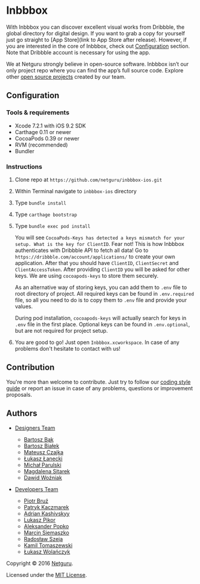 # Inbbbox

With Inbbbox you can discover excellent visual works from Dribbble, the global directory for digital design. 
If you want to grab a copy for yourself just go straight to [App Store](link to App Store after release). However, if you are interested in the core of Inbbbox, check out [Configuration](#configuration) section. Note that Dribbble account is necessary for using the app.

We at Netguru strongly believe in open-source software. Inbbbox isn’t our only project repo where you can find the app’s full source code. Explore other [open source projects](https://www.netguru.co/opensource) created by our team. 

## Configuration

### Tools & requirements

* Xcode 7.2.1 with iOS 9.2 SDK
* Carthage 0.11 or newer
* CocoaPods 0.39 or newer
* RVM (recommended)
* Bundler

### Instructions

1. Clone repo at `https://github.com/netguru/inbbbox-ios.git`
2. Within Terminal navigate to `inbbbox-ios` directory
3. Type `bundle install`
4. Type `carthage bootstrap`
5. Type `bundle exec pod install`
    
    You will see `CocoaPods-Keys has detected a keys mismatch for your setup. What is the key for ClientID`. Fear not! This is how Inbbbox authenticates with Dribbble API to fetch all data! Go to `https://dribbble.com/account/applications/` to create your own application. After that you should have `ClientID`, `ClientSecret` and `ClientAccessToken`. After providing `ClientID` you will be asked for other keys. We are using `cocoapods-keys` to store them securely.
    
    As an alternative way of storing keys, you can add them to `.env` file to root directory of project. All required keys can be found in `.env.required` file, so all you need to do is to copy them to `.env` file and provide your values.

    During pod installation, `cocoapods-keys` will actually search for keys in `.env` file in the first place. Optional keys can be found in `.env.optional`, but are not required for project setup.

6. You are good to go! Just open `Inbbbox.xcworkspace`. In case of any problems don't hesitate to contact with us!

## Contribution

You're more than welcome to contribute. Just try to follow our [coding style guide](https://github.com/netguru/swift-style-guide) or report an issue in case of any problems, questions or improvement proposals.

## Authors

* [Designers Team](https://dribbble.com/netguru)

    * [Bartosz Bąk](https://dribbble.com/bartoszbak)
    * [Bartosz Białek](https://dribbble.com/bkbl)
    * [Mateusz Czajka](https://dribbble.com/czajkovsky)
    * [Łukasz Łanecki](https://dribbble.com/LukaszLanecki)
    * [Michał Parulski](https://dribbble.com/Shuma87)
    * [Magdalena Sitarek](https://www.linkedin.com/in/magdalenasitarek)
    * [Dawid Woźniak](https://dribbble.com/dawidw)

* [Developers Team](https://github.com/netguru/inbbbox-ios/graphs/contributors)

    * [Piotr Bruź](https://github.com/pbruz)
    * [Patryk Kaczmarek](https://github.com/PatrykKaczmarek)
    * [Adrian Kashivskyy](https://github.com/akashivskyy)
    * [Lukasz Pikor](https://github.com/pikor)
    * [Aleksander Popko](https://github.com/APbjj)
    * [Marcin Siemaszko](https://github.com/Siemian)
    * [Radosław Szeja](https://github.com/rad3ks)
    * [Kamil Tomaszewski](https://github.com/kamil-tomaszewski)
    * [Łukasz Wolańczyk](https://github.com/lukwol)

Copyright © 2016 [Netguru](http://netguru.co).

Licensed under the [MIT License](LICENSE.md).
